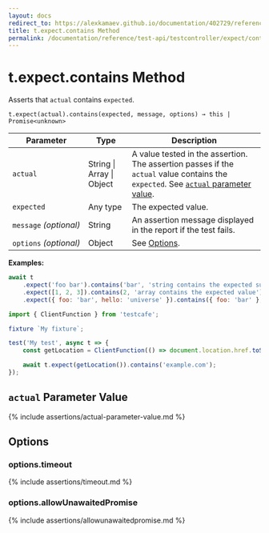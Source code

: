 ```yaml
---
layout: docs
redirect_to: https://alexkamaev.github.io/documentation/402729/reference/test-api/testcontroller/expect/contains
title: t.expect.contains Method
permalink: /documentation/reference/test-api/testcontroller/expect/contains.html
---
```

# t.expect.contains Method

Asserts that `actual` contains `expected`.

```text
t.expect(actual).contains(expected, message, options) → this | Promise<unknown>
```

Parameter              | Type                                              | Description
---------------------- | ------------------------------------------------- | ------------------------------------------------------------------------------------------------------------------
`actual`             | String &#124; Array &#124; Object | A value tested in the assertion. The assertion passes if the `actual` value contains the `expected`. See [`actual` parameter value](#actual-parameter-value).
`expected`             | Any type | The expected value.
`message`&#160;*(optional)* | String   | An assertion message displayed in the report if the test fails.
`options`&#160;*(optional)* | Object   | See [Options](#options).

**Examples:**

```js
await t
    .expect('foo bar').contains('bar', 'string contains the expected substring')
    .expect([1, 2, 3]).contains(2, 'array contains the expected value')
    .expect({ foo: 'bar', hello: 'universe' }).contains({ foo: 'bar' }, 'object contains the expected property');
```

```js
import { ClientFunction } from 'testcafe';

fixture `My fixture`;

test('My test', async t => {
    const getLocation = ClientFunction(() => document.location.href.toString());

    await t.expect(getLocation()).contains('example.com');
});
```

## `actual` Parameter Value

{% include assertions/actual-parameter-value.md %}

## Options

### options.timeout

{% include assertions/timeout.md %}

### options.allowUnawaitedPromise

{% include assertions/allowunawaitedpromise.md %}
